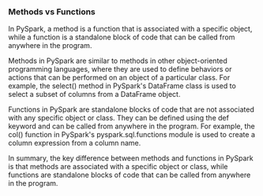 ### Methods vs Functions

In PySpark, a method is a function that is associated with a specific object, while a function is a standalone block of code that can be called from anywhere in the program.

Methods in PySpark are similar to methods in other object-oriented programming languages, where they are used to define behaviors or actions that can be performed on an object of a particular class. For example, the select() method in PySpark's DataFrame class is used to select a subset of columns from a DataFrame object.

Functions in PySpark are standalone blocks of code that are not associated with any specific object or class. They can be defined using the def keyword and can be called from anywhere in the program. For example, the col() function in PySpark's pyspark.sql.functions module is used to create a column expression from a column name.

In summary, the key difference between methods and functions in PySpark is that methods are associated with a specific object or class, while functions are standalone blocks of code that can be called from anywhere in the program.
